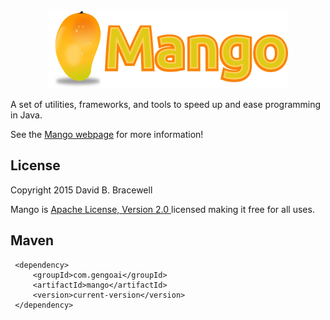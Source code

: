 <p align="center">
<img src="https://raw.githubusercontent.com/dbracewell/mango/gh-pages/images/mango.png" alt="mang"/ >
</p>
A set of utilities, frameworks, and tools to speed up and ease programming in Java.

See the [Mango webpage](https://www.gengoai.com/mango.html) for more information!

## License
Copyright 2015 David B. Bracewell

Mango is [Apache License, Version 2.0 ](LICENSE) licensed making it free for all uses.

## Maven
```
 <dependency>
     <groupId>com.gengoai</groupId>
     <artifactId>mango</artifactId>
     <version>current-version</version>
 </dependency>
```
